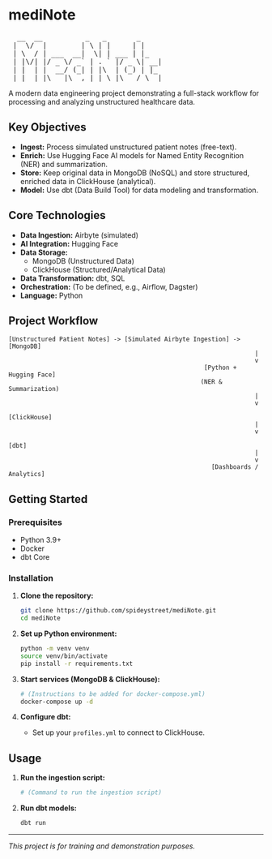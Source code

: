 # mediNote

<pre>
  __  __          _   _       _
 |  \/  |        | \ | |     | |
 | \  / | ___  __|  \| | ___ | |_
 | |\/| |/ _ \/ _` | . ` |/ _ \| __|
 | |  | |  __/ (_| | |\  | (_) | |_
 |_|  |_|\___|\__,_|_| \_|\___/ \__|
</pre>

A modern data engineering project demonstrating a full-stack workflow for processing and analyzing unstructured healthcare data.

## Key Objectives

-   **Ingest:** Process simulated unstructured patient notes (free-text).
-   **Enrich:** Use Hugging Face AI models for Named Entity Recognition (NER) and summarization.
-   **Store:** Keep original data in MongoDB (NoSQL) and store structured, enriched data in ClickHouse (analytical).
-   **Model:** Use dbt (Data Build Tool) for data modeling and transformation.

## Core Technologies

-   **Data Ingestion:** Airbyte (simulated)
-   **AI Integration:** Hugging Face
-   **Data Storage:**
    -   MongoDB (Unstructured Data)
    -   ClickHouse (Structured/Analytical Data)
-   **Data Transformation:** dbt, SQL
-   **Orchestration:** (To be defined, e.g., Airflow, Dagster)
-   **Language:** Python

## Project Workflow

```
[Unstructured Patient Notes] -> [Simulated Airbyte Ingestion] -> [MongoDB]
                                                                    |
                                                                    v
                                                      [Python + Hugging Face]
                                                     (NER & Summarization)
                                                                    |
                                                                    v
                                                               [ClickHouse]
                                                                    |
                                                                    v
                                                                  [dbt]
                                                                    |
                                                                    v
                                                        [Dashboards / Analytics]
```

## Getting Started

### Prerequisites

-   Python 3.9+
-   Docker
-   dbt Core

### Installation

1.  **Clone the repository:**
    ```bash
    git clone https://github.com/spideystreet/mediNote.git
    cd mediNote
    ```

2.  **Set up Python environment:**
    ```bash
    python -m venv venv
    source venv/bin/activate
    pip install -r requirements.txt
    ```

3.  **Start services (MongoDB & ClickHouse):**
    ```bash
    # (Instructions to be added for docker-compose.yml)
    docker-compose up -d
    ```

4.  **Configure dbt:**
    -   Set up your `profiles.yml` to connect to ClickHouse.

## Usage

1.  **Run the ingestion script:**
    ```bash
    # (Command to run the ingestion script)
    ```

2.  **Run dbt models:**
    ```bash
    dbt run
    ```

---
*This project is for training and demonstration purposes.*
